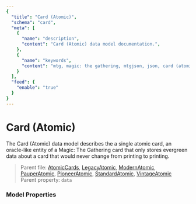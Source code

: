 ```yaml
---
{
  "title": "Card (Atomic)",
  "schema": "card",
  "meta": [
    {
      "name": "description",
      "content": "Card (Atomic) data model documentation.",
    },
    {
      "name": "keywords",
      "content": "mtg, magic: the gathering, mtgjson, json, card (atomic)",
    }
  ],
  "feed": {
    "enable": "true"
  }
}
---
```


# Card (Atomic)

The Card (Atomic) data model describes the a single atomic card, an oracle-like entity of a Magic: The Gathering card that only stores evergreen data about a card that would never change from printing to printing.

> Parent file: <span class="code-wrap">[AtomicCards](../../api/v5/AtomicCards.json), [LegacyAtomic](../../api/v5/LegacyAtomic.json), [ModernAtomic](../../api/v5/ModernAtomic.json), [PauperAtomic](../../api/v5/PauperAtomic.json), [PioneerAtomic](../../api/v5/PioneerAtomic.json), [StandardAtomic](../../api/v5/StandardAtomic.json), [VintageAtomic](../../api/v5/VintageAtomic.json)</span>  
> Parent property: `data`  

### Model Properties

<Documentation/>
